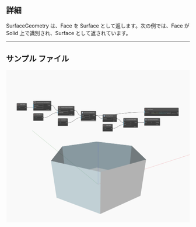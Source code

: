 ## 詳細
SurfaceGeometry は、Face を Surface として返します。次の例では、Face が Solid 上で識別され、Surface として返されています。
___
## サンプル ファイル

![SurfaceGeometry](./Autodesk.DesignScript.Geometry.Face.SurfaceGeometry_img.jpg)

